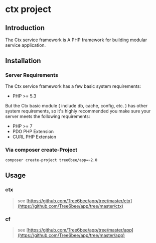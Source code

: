 # ctx project

## Introduction

The Ctx service framework is A PHP framework for building modular service application.

## Installation

### Server Requirements

The Ctx service framework has a few basic system requirements:

* PHP >= 5.3

But the Ctx basic module ( include db, cache, config, etc. ) has other system requirements, so it's highly recommended you make sure your server meets the following requirements:

* PHP >= 7
* PDO PHP Extension
* CURL PHP Extension

### Via composer create-Project

```
composer create-project tree6bee/app=~2.0
```

## Usage

### ctx

> see [https://github.com/Tree6bee/app/tree/master/ctx](https://github.com/Tree6bee/app/tree/master/ctx)


### cf

> see [https://github.com/Tree6bee/app/tree/master/app](https://github.com/Tree6bee/app/tree/master/app)
